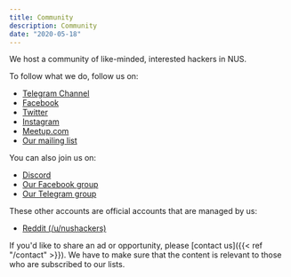 ```yaml
---
title: Community
description: Community
date: "2020-05-18"
---
```


We host a community of like-minded, interested hackers in NUS.

To follow what we do, follow us on:

- [Telegram Channel](https://t.me/nushackers)
- [Facebook](https://www.facebook.com/NUSHackers)
- [Twitter](https://twitter.com/nushackers)
- [Instagram](https://instagram.com/nushackers)
- [Meetup.com](https://www.meetup.com/NUSHackers/)
- [Our mailing list](https://groups.google.com/forum/?fromgroups#!forum/nushackers)

You can also join us on:

- [Discord](https://discord.gg/Au3VJxz)
- [Our Facebook group](https://www.facebook.com/groups/nushackers/)
- [Our Telegram group](https://t.me/nushackers_chat)

These other accounts are official accounts that are managed by us:

- [Reddit (/u/nushackers)](https://reddit.com/u/nushackers)

If you'd like to share an ad or opportunity, please [contact us]({{< ref "/contact" >}}). We have to make sure that the content is relevant to those who are subscribed to our lists.
